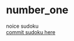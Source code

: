 # number_one
noice
sudoku  
[commit sudoku here](https://danielsklave.github.io/number_one/public_html/)
